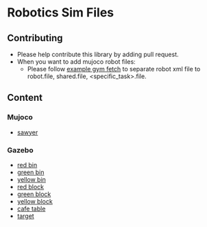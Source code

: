 # Robotics Sim Files
## Contributing
- Please help contribute this library by adding pull request.
- When you want to add mujoco robot files:
    - Please follow [example gym fetch](https://github.com/openai/gym/tree/master/gym/envs/robotics/assets/fetch) to 
    separate robot xml file to robot.file, shared.file, <specific_task>.file.
## Content
### Mujoco
- [sawyer](https://github.com/hjzh4/robotics-sim-files/tree/master/robots/mujoco/sawyer)
### Gazebo
- [red bin](https://github.com/hjzh4/robotics-sim-files/tree/master/objects/gazebo/red_bin)
- [green bin](https://github.com/hjzh4/robotics-sim-files/tree/master/objects/gazebo/green_bin)
- [yellow bin](https://github.com/hjzh4/robotics-sim-files/tree/master/objects/gazebo/yellow_bin)
- [red block](https://github.com/hjzh4/robotics-sim-files/tree/master/objects/gazebo/red_block)
- [green block](https://github.com/hjzh4/robotics-sim-files/tree/master/objects/gazebo/green_block)
- [yellow block](https://github.com/hjzh4/robotics-sim-files/tree/master/objects/gazebo/yellow_block)
- [cafe table](https://github.com/hjzh4/robotics-sim-files/tree/master/objects/gazebo/cafe_table)
- [target](https://github.com/hjzh4/robotics-sim-files/tree/master/objects/gazebo/target)
